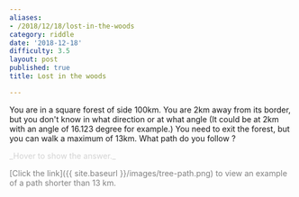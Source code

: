 ```yaml
---
aliases:
- /2018/12/18/lost-in-the-woods
category: riddle
date: '2018-12-18'
difficulty: 3.5
layout: post
published: true
title: Lost in the woods

---
```


You are in a square forest of side 100km.
You are 2km away from its border, but you don't know in what direction or at what angle (It could be at 2km with an angle of 16.123 degree for example.)
You need to exit the forest, but you can walk a maximum of 13km.
What path do you follow ?

<div markdown="1" class='answer-title' style="color: lightgrey">_Hover to show the answer._
</div>
<div class='answer-wrapper'>
<div markdown="1" class='answer' style="color: grey">

[Click the link]({{ site.baseurl }}/images/tree-path.png) to view an example of a path shorter than 13 km.

</div>
</div>
